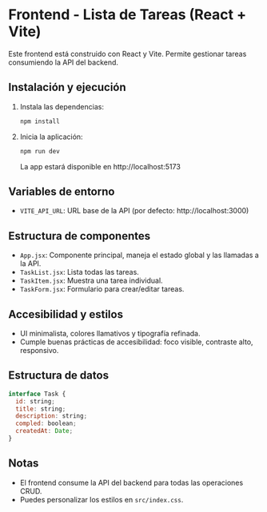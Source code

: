 # Frontend - Lista de Tareas (React + Vite)

Este frontend está construido con React y Vite. Permite gestionar tareas consumiendo la API del backend.

## Instalación y ejecución

1. Instala las dependencias:
   ```powershell
   npm install
   ```
2. Inicia la aplicación:
   ```powershell
   npm run dev
   ```
   La app estará disponible en http://localhost:5173

## Variables de entorno
- `VITE_API_URL`: URL base de la API (por defecto: http://localhost:3000)

## Estructura de componentes
- `App.jsx`: Componente principal, maneja el estado global y las llamadas a la API.
- `TaskList.jsx`: Lista todas las tareas.
- `TaskItem.jsx`: Muestra una tarea individual.
- `TaskForm.jsx`: Formulario para crear/editar tareas.

## Accesibilidad y estilos
- UI minimalista, colores llamativos y tipografía refinada.
- Cumple buenas prácticas de accesibilidad: foco visible, contraste alto, responsivo.

## Estructura de datos
```js
interface Task {
  id: string;
  title: string;
  description: string;
  compled: boolean;
  createdAt: Date;
}
```

## Notas
- El frontend consume la API del backend para todas las operaciones CRUD.
- Puedes personalizar los estilos en `src/index.css`.
